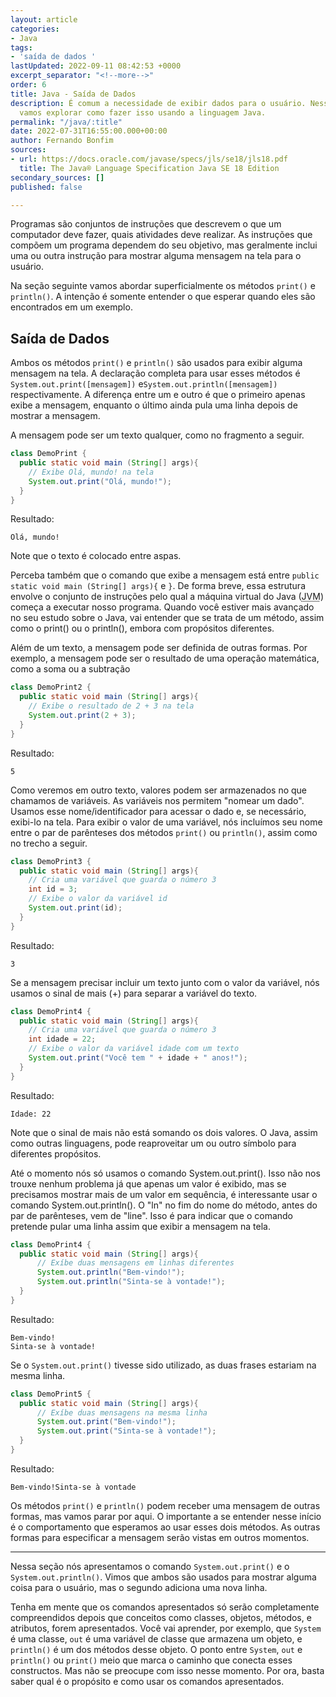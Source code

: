 ```yaml
---
layout: article
categories:
- Java
tags:
- 'saída de dados '
lastUpdated: 2022-09-11 08:42:53 +0000
excerpt_separator: "<!--more-->"
order: 6
title: Java - Saída de Dados
description: É comum a necessidade de exibir dados para o usuário. Nesse texto nós
  vamos explorar como fazer isso usando a linguagem Java.
permalink: "/java/:title"
date: 2022-07-31T16:55:00.000+00:00
author: Fernando Bonfim
sources:
- url: https://docs.oracle.com/javase/specs/jls/se18/jls18.pdf
  title: The Java® Language Specification Java SE 18 Edition
secondary_sources: []
published: false

---
```

Programas são conjuntos de instruções que descrevem o que um computador deve fazer, quais atividades deve realizar. As instruções que compõem um programa dependem do seu objetivo, mas geralmente inclui uma ou outra instrução para mostrar alguma mensagem na tela para o usuário.

Na seção seguinte vamos abordar superficialmente os métodos `print()` e `println()`. A intenção é somente entender o que esperar quando eles são encontrados em um exemplo.

## Saída de Dados

Ambos os métodos `print()` e `println()` são usados para exibir alguma mensagem na tela. A declaração completa para usar esses métodos é `System.out.print([mensagem])` e`System.out.println([mensagem])` respectivamente. A diferença entre um e outro é que o primeiro apenas exibe a mensagem, enquanto o último ainda pula uma linha depois de mostrar a mensagem.

A mensagem pode ser um texto qualquer, como no fragmento a seguir.

```java
class DemoPrint {
  public static void main (String[] args){
    // Exibe Olá, mundo! na tela
    System.out.print("Olá, mundo!");
  }
}
```

Resultado:

    Olá, mundo!

Note que o texto é colocado entre aspas.

Perceba também que o comando que exibe a mensagem está entre `public static void main (String[] args){` e `}`. De forma breve, essa estrutura envolve o conjunto de instruções pelo qual a máquina virtual do Java (<abbr title="Java Virtual Machine">JVM</abbr>) começa a executar nosso programa. Quando você estiver mais avançado no seu estudo sobre o Java, vai entender que se trata de um método, assim como o print() ou o println(), embora com propósitos diferentes.

Além de um texto, a mensagem pode ser definida de outras formas. Por exemplo, a mensagem pode ser o resultado de uma operação matemática, como a soma ou a subtração

```java
class DemoPrint2 {
  public static void main (String[] args){
    // Exibe o resultado de 2 + 3 na tela
    System.out.print(2 + 3);
  }
}
```

Resultado:

    5

Como veremos em outro texto, valores podem ser armazenados no que chamamos de variáveis. As variáveis nos permitem "nomear um dado". Usamos esse nome/identificador para acessar o dado e, se necessário, exibi-lo na tela. Para exibir o valor de uma variável, nós incluímos seu nome entre o par de parênteses dos métodos `print()` ou `println()`, assim como no trecho a seguir.

```java
class DemoPrint3 {
  public static void main (String[] args){
    // Cria uma variável que guarda o número 3
    int id = 3;
    // Exibe o valor da variável id
    System.out.print(id);
  }
}
```

Resultado:

    3

Se a mensagem precisar incluir um texto junto com o valor da variável, nós usamos o sinal de mais (+) para separar a variável do texto.

```java
class DemoPrint4 {
  public static void main (String[] args){
    // Cria uma variável que guarda o número 3
    int idade = 22;
    // Exibe o valor da variável idade com um texto
    System.out.print("Você tem " + idade + " anos!");
  }
}
```

Resultado:

``` 
Idade: 22
```

Note que o sinal de mais não está somando os dois valores. O Java, assim como outras linguagens, pode reaproveitar um ou outro símbolo para diferentes propósitos.

Até o momento nós só usamos o comando System.out.print(). Isso não nos trouxe nenhum problema já que apenas um valor é exibido, mas se precisamos mostrar mais de um valor em sequência, é interessante usar o comando System.out.println(). O "ln" no fim do nome do método, antes do par de parênteses, vem de "line". Isso é para indicar que o comando pretende pular uma linha assim que exibir a mensagem na tela.

```java
class DemoPrint4 {
  public static void main (String[] args){
      // Exíbe duas mensagens em linhas diferentes
      System.out.println("Bem-vindo!");
      System.out.println("Sinta-se à vontade!");
  }
}
```

Resultado:

    Bem-vindo!
    Sinta-se à vontade!

Se o `System.out.print()` tivesse sido utilizado, as duas frases estariam na mesma linha.

```java
class DemoPrint5 {
  public static void main (String[] args){
      // Exíbe duas mensagens na mesma linha
      System.out.print("Bem-vindo!");
      System.out.print("Sinta-se à vontade!");
  }
}
```

Resultado:

    Bem-vindo!Sinta-se à vontade

Os métodos `print()` e `println()` podem receber uma mensagem de outras formas, mas vamos parar por aqui. O importante a se entender nesse início é o comportamento que esperamos ao usar esses dois métodos. As outras formas para especificar a mensagem serão vistas em outros momentos.

***

Nessa seção nós apresentamos o comando `System.out.print()` e o `System.out.println()`. Vimos que ambos são usados para mostrar alguma coisa para o usuário, mas o segundo adiciona uma nova linha.

Tenha em mente que os comandos apresentados só serão completamente compreendidos depois que conceitos como classes, objetos, métodos, e atributos, forem apresentados. Você vai aprender, por exemplo, que `System` é uma classe, `out` é uma variável de classe que armazena um objeto, e `println()` é um dos métodos desse objeto. O ponto entre `System`, `out` e `println()` ou `print()` meio que marca o caminho que conecta esses constructos. Mas não se preocupe com isso nesse momento. Por ora, basta saber qual é o propósito e como usar os comandos apresentados.